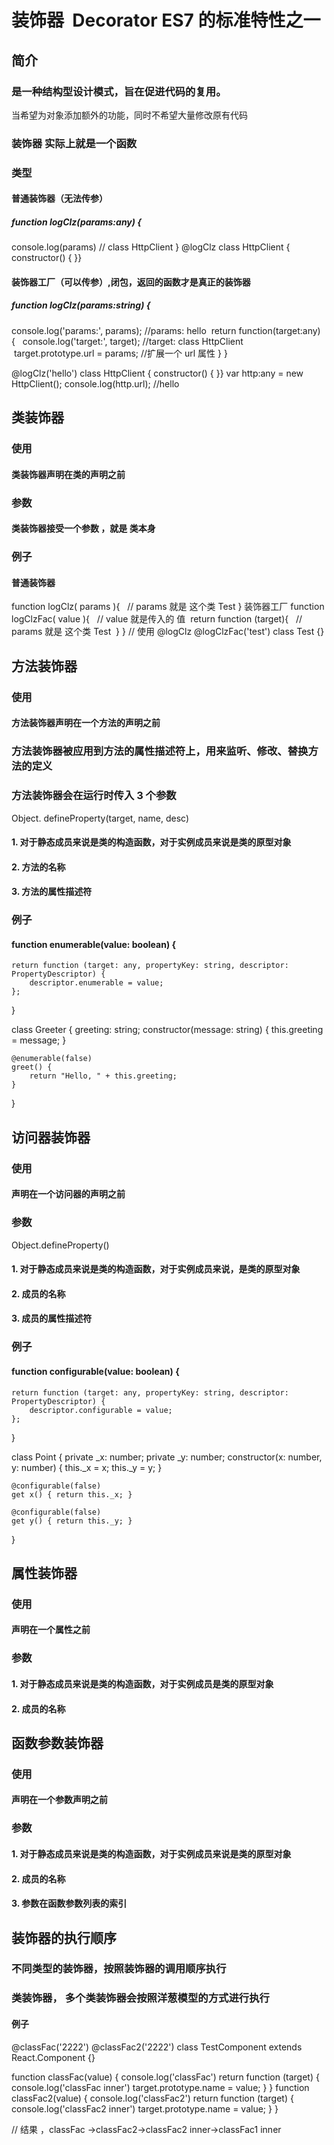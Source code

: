 # 装饰器  Decorator ES7 的标准特性之一

## 简介

### 是一种结构型设计模式，旨在促进代码的复用。

当希望为对象添加额外的功能，同时不希望大量修改原有代码

### 装饰器 实际上就是一个函数

### 类型

#### 普通装饰器（无法传参）

##### function logClz(params:any) {

console.log(params) // class HttpClient
}
@logClz
class HttpClient { constructor() { }}

#### 装饰器工厂（可以传参）,闭包，返回的函数才是真正的装饰器

##### function logClz(params:string) {

console.log('params:', params); //params: hello
 return function(target:any) {
  console.log('target:', target); //target: class HttpClient
 target.prototype.url = params; //扩展一个 url 属性 }
}

@logClz('hello')
class HttpClient { constructor() { }}
var http:any = new HttpClient();
console.log(http.url); //hello

## 类装饰器

### 使用

#### 类装饰器声明在类的声明之前

### 参数

#### 类装饰器接受一个参数 ，就是 类本身

### 例子

#### 普通装饰器

function logClz( params ){
  // params 就是 这个类 Test
}
装饰器工厂
function logClzFac( value ){
  // value 就是传入的 值
 return function (target){
  // params 就是 这个类 Test
 }
}
// 使用
@logClz
@logClzFac('test')
class Test {}

## 方法装饰器

### 使用

#### 方法装饰器声明在一个方法的声明之前

### 方法装饰器被应用到方法的属性描述符上，用来监听、修改、替换方法的定义

### 方法装饰器会在运行时传入 3 个参数  

Object. defineProperty(target, name, desc)

#### 1. 对于静态成员来说是类的构造函数，对于实例成员来说是类的原型对象

#### 2. 方法的名称

#### 3. 方法的属性描述符

### 例子

#### function enumerable(value: boolean) {

    return function (target: any, propertyKey: string, descriptor: PropertyDescriptor) {
        descriptor.enumerable = value;
    };

}

class Greeter {
greeting: string;
constructor(message: string) {
this.greeting = message;
}

    @enumerable(false)
    greet() {
        return "Hello, " + this.greeting;
    }

}

## 访问器装饰器

### 使用

#### 声明在一个访问器的声明之前

### 参数

Object.defineProperty()

#### 1. 对于静态成员来说是类的构造函数，对于实例成员来说，是类的原型对象

#### 2. 成员的名称

#### 3. 成员的属性描述符

### 例子

#### function configurable(value: boolean) {

    return function (target: any, propertyKey: string, descriptor: PropertyDescriptor) {
        descriptor.configurable = value;
    };

}

class Point {
private \_x: number;
private \_y: number;
constructor(x: number, y: number) {
this.\_x = x;
this.\_y = y;
}

    @configurable(false)
    get x() { return this._x; }

    @configurable(false)
    get y() { return this._y; }

}

## 属性装饰器

### 使用

#### 声明在一个属性之前

### 参数

#### 1. 对于静态成员来说是类的构造函数，对于实例成员是类的原型对象

#### 2. 成员的名称

## 函数参数装饰器

### 使用

#### 声明在一个参数声明之前

### 参数

#### 1. 对于静态成员来说是类的构造函数，对于实例成员来说是类的原型对象

#### 2. 成员的名称

#### 3. 参数在函数参数列表的索引

## 装饰器的执行顺序

### 不同类型的装饰器，按照装饰器的调用顺序执行

### 类装饰器， 多个类装饰器会按照洋葱模型的方式进行执行

#### 例子

@classFac('2222')
@classFac2('2222')
class TestComponent extends React.Component {}

function classFac(value) {
console.log('classFac')
return function (target) {
console.log('classFac inner')
target.prototype.name = value;
}
}
function classFac2(value) {
console.log('classFac2')
return function (target) {
console.log('classFac2 inner')
target.prototype.name = value;
}
}

// 结果 ，classFac ->classFac2->classFac2 inner->classFac1 inner
